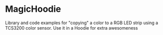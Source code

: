 # MagicHoodie
Library and code examples for "copying" a color to a RGB LED strip using a TCS3200 color sensor. Use it in a Hoodie for extra awesomeness
